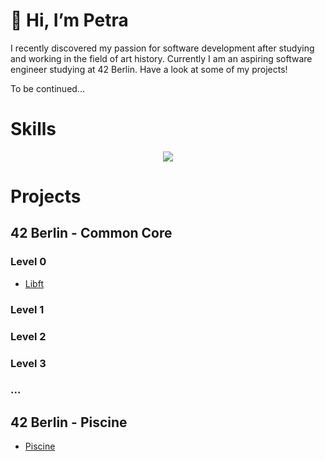 # 👋 Hi, I’m Petra

I recently discovered my passion for software development after studying and working in the field of art history.
Currently I am an aspiring software engineer studying at 42 Berlin. Have a look at some of my projects!

To be continued...

# Skills
<p align="center">
  <a href="https://skillicons.dev">
    <img src="https://skillicons.dev/icons?i=c,git,github,bash,linux,vim,vscode,notion" />
  </a>
</p>

# Projects

## 42 Berlin - Common Core
### Level 0
- [Libft](https://github.com/pebencze/Libft.git)
### Level 1
### Level 2
### Level 3
### ...

## 42 Berlin - Piscine
- [Piscine](https://github.com/pebencze/42piscine-07-2023.git)


<!---
pebencze/pebencze is a ✨ special ✨ repository because its `README.md` (this file) appears on your GitHub profile.
You can click the Preview link to take a look at your changes.
--->
